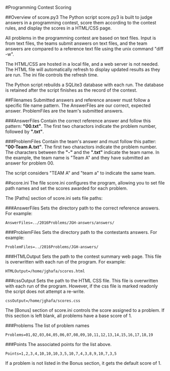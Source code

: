 #Programming Contest Scoring

##Overview of score.py3
The Python script score.py3 is built to judge answers in a programming contest, score them according to the contest rules, and display the scores in a HTML/CSS page.

All problems in the programming contest are based on text files.  Input is from text files, the teams submit answers on text files, and the team answers are compared to a reference text file using the unix command "diff -w".

The HTML/CSS are hosted in a local file, and a web server is not needed.  The HTML file will automatically refresh to display updated results as they are run.  The ini file controls the refresh time.

The Python script rebuilds a SQLite3 database with each run.  The database is retained after the script finishes as the record of the contest.

##Filenames
Submitted answers and reference answer must follow a specific file name pattern.  The AnswerFiles are our correct, expected answer.  ProblemFiles are the team's submitted answers.

###AnswerFiles 
Contain the correct reference answer and follow this pattern:  **"00.txt"**.
The first two charactors indicate the problem number, followed by **".txt"**.

###ProblemFiles 
Contain the team's answer and must follow this patter: **"00-Team A.txt"**.
The first two charactors indicate the problem number.
The characters between the **"-"** and the **".txt"** indicate the team name.
In the example, the team name is "Team A" and they have submitted an answer for problem 00.

The script considers "TEAM A" and "team a" to indicate the same team.


##score.ini
The file score.ini configures the program, allowing you to set file path names and set the scores awarded for each problem.

The [Paths] section of score.ini sets file paths:

###AnswerFiles
Sets the directory path to the correct reference answers.  For example:

`AnswerFiles=../2016Problems/JGH-answers/answers/`

###ProblemFiles 
Sets the directory path to the contestants answers.  For example:

`ProblemFiles=../2016Problems/JGH-answers/`

###HTMLOutput
Sets the path to the contest summary web page.  This file is overwritten with each run of the program.  For example:

`HTMLOutput=/home/jghafa/scores.html`

###cssOutput
Sets the path to the HTML CSS file.  This file is overwritten with each run of the program.  However, if the css file is marked readonly the script does not attempt a re-write.

`cssOutput=/home/jghafa/scores.css`


The [Bonus] section of score.ini controls the score assigned to a problem.
If this section is left blank, all problems have a base score of 1.

###Problems
The list of problem names

`Problems=01,02,03,04,05,06,07,08,09,10,11,12,13,14,15,16,17,18,19`

###Points
The associated points for the list above.

`Points=1,2,3,4,10,10,10,3,5,10,7,4,3,8,9,10,7,3,5`

If a problem is not listed in the Bonus section, it gets the default score of 1.
